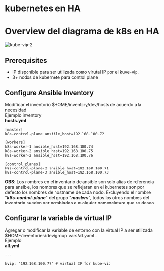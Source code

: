# kubernetes en HA

# Overview del diagrama de k8s en HA
![kube-vip-2](https://github.com/notfrannco/k8s_sandbox/assets/19764680/6895115f-11ac-499f-ac4c-afbd5156bfb7)




## Prerequisites
* IP disponible para ser utilizada como virutal IP por el kuve-vip.
* 3+ nodos de kubernete para control plane

## Configure Ansible Inventory
Modificar el inventorio $HOME/inventory/dev/hosts de acuerdo a la necesidad.<br />
Ejemplo inventory<br />
**hosts.yml**
```
[master]
k8s-control-plane ansible_host=192.168.100.72

[workers]
k8s-worker-1 ansible_host=192.168.100.74
k8s-worker-2 ansible_host=192.168.100.75
k8s-worker-2 ansible_host=192.168.100.76

[control_planes]
k8s-control-plane-2 ansible_host=192.168.100.71
k8s-control-plane-3 ansible_host=192.168.100.73
```
**OBS**: Los nombres en el inventario de ansible son solo alias de referencia para ansible, los nombres que se reflejaran en el kubernetes son por defecto los nombres de hostname de cada nodo.
Excluyendo el nombre "***k8s-control-plane***" del grupo "***masters***", todos los otros nombres del inventario pueden ser cambiados a cualquier nomenclatura que se desea






## Configurar la variable de virtual IP
Agregar o modificar la variable de entorno con la virtual IP a ser utilizada $HOME/inventories/dev/group_vars/all.yaml .<br />
Ejemplo <br />
**all.yml**
```
---

kvip: "192.168.100.77" # virtual IP for kube-vip

```
